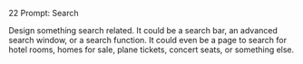 22 Prompt: Search

Design something search related. It could be a search bar, an advanced search window, or a search function. It could even be a page to search for hotel rooms, homes for sale, plane tickets, concert seats, or something else.

